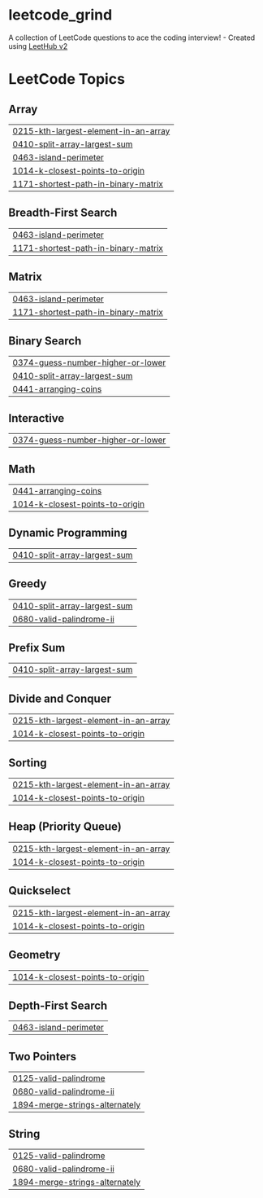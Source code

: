 # leetcode_grind
A collection of LeetCode questions to ace the coding interview! - Created using [LeetHub v2](https://github.com/arunbhardwaj/LeetHub-2.0)

<!---LeetCode Topics Start-->
# LeetCode Topics
## Array
|  |
| ------- |
| [0215-kth-largest-element-in-an-array](https://github.com/abirrsahaa/leetcode_grind/tree/master/0215-kth-largest-element-in-an-array) |
| [0410-split-array-largest-sum](https://github.com/abirrsahaa/leetcode_grind/tree/master/0410-split-array-largest-sum) |
| [0463-island-perimeter](https://github.com/abirrsahaa/leetcode_grind/tree/master/0463-island-perimeter) |
| [1014-k-closest-points-to-origin](https://github.com/abirrsahaa/leetcode_grind/tree/master/1014-k-closest-points-to-origin) |
| [1171-shortest-path-in-binary-matrix](https://github.com/abirrsahaa/leetcode_grind/tree/master/1171-shortest-path-in-binary-matrix) |
## Breadth-First Search
|  |
| ------- |
| [0463-island-perimeter](https://github.com/abirrsahaa/leetcode_grind/tree/master/0463-island-perimeter) |
| [1171-shortest-path-in-binary-matrix](https://github.com/abirrsahaa/leetcode_grind/tree/master/1171-shortest-path-in-binary-matrix) |
## Matrix
|  |
| ------- |
| [0463-island-perimeter](https://github.com/abirrsahaa/leetcode_grind/tree/master/0463-island-perimeter) |
| [1171-shortest-path-in-binary-matrix](https://github.com/abirrsahaa/leetcode_grind/tree/master/1171-shortest-path-in-binary-matrix) |
## Binary Search
|  |
| ------- |
| [0374-guess-number-higher-or-lower](https://github.com/abirrsahaa/leetcode_grind/tree/master/0374-guess-number-higher-or-lower) |
| [0410-split-array-largest-sum](https://github.com/abirrsahaa/leetcode_grind/tree/master/0410-split-array-largest-sum) |
| [0441-arranging-coins](https://github.com/abirrsahaa/leetcode_grind/tree/master/0441-arranging-coins) |
## Interactive
|  |
| ------- |
| [0374-guess-number-higher-or-lower](https://github.com/abirrsahaa/leetcode_grind/tree/master/0374-guess-number-higher-or-lower) |
## Math
|  |
| ------- |
| [0441-arranging-coins](https://github.com/abirrsahaa/leetcode_grind/tree/master/0441-arranging-coins) |
| [1014-k-closest-points-to-origin](https://github.com/abirrsahaa/leetcode_grind/tree/master/1014-k-closest-points-to-origin) |
## Dynamic Programming
|  |
| ------- |
| [0410-split-array-largest-sum](https://github.com/abirrsahaa/leetcode_grind/tree/master/0410-split-array-largest-sum) |
## Greedy
|  |
| ------- |
| [0410-split-array-largest-sum](https://github.com/abirrsahaa/leetcode_grind/tree/master/0410-split-array-largest-sum) |
| [0680-valid-palindrome-ii](https://github.com/abirrsahaa/leetcode_grind/tree/master/0680-valid-palindrome-ii) |
## Prefix Sum
|  |
| ------- |
| [0410-split-array-largest-sum](https://github.com/abirrsahaa/leetcode_grind/tree/master/0410-split-array-largest-sum) |
## Divide and Conquer
|  |
| ------- |
| [0215-kth-largest-element-in-an-array](https://github.com/abirrsahaa/leetcode_grind/tree/master/0215-kth-largest-element-in-an-array) |
| [1014-k-closest-points-to-origin](https://github.com/abirrsahaa/leetcode_grind/tree/master/1014-k-closest-points-to-origin) |
## Sorting
|  |
| ------- |
| [0215-kth-largest-element-in-an-array](https://github.com/abirrsahaa/leetcode_grind/tree/master/0215-kth-largest-element-in-an-array) |
| [1014-k-closest-points-to-origin](https://github.com/abirrsahaa/leetcode_grind/tree/master/1014-k-closest-points-to-origin) |
## Heap (Priority Queue)
|  |
| ------- |
| [0215-kth-largest-element-in-an-array](https://github.com/abirrsahaa/leetcode_grind/tree/master/0215-kth-largest-element-in-an-array) |
| [1014-k-closest-points-to-origin](https://github.com/abirrsahaa/leetcode_grind/tree/master/1014-k-closest-points-to-origin) |
## Quickselect
|  |
| ------- |
| [0215-kth-largest-element-in-an-array](https://github.com/abirrsahaa/leetcode_grind/tree/master/0215-kth-largest-element-in-an-array) |
| [1014-k-closest-points-to-origin](https://github.com/abirrsahaa/leetcode_grind/tree/master/1014-k-closest-points-to-origin) |
## Geometry
|  |
| ------- |
| [1014-k-closest-points-to-origin](https://github.com/abirrsahaa/leetcode_grind/tree/master/1014-k-closest-points-to-origin) |
## Depth-First Search
|  |
| ------- |
| [0463-island-perimeter](https://github.com/abirrsahaa/leetcode_grind/tree/master/0463-island-perimeter) |
## Two Pointers
|  |
| ------- |
| [0125-valid-palindrome](https://github.com/abirrsahaa/leetcode_grind/tree/master/0125-valid-palindrome) |
| [0680-valid-palindrome-ii](https://github.com/abirrsahaa/leetcode_grind/tree/master/0680-valid-palindrome-ii) |
| [1894-merge-strings-alternately](https://github.com/abirrsahaa/leetcode_grind/tree/master/1894-merge-strings-alternately) |
## String
|  |
| ------- |
| [0125-valid-palindrome](https://github.com/abirrsahaa/leetcode_grind/tree/master/0125-valid-palindrome) |
| [0680-valid-palindrome-ii](https://github.com/abirrsahaa/leetcode_grind/tree/master/0680-valid-palindrome-ii) |
| [1894-merge-strings-alternately](https://github.com/abirrsahaa/leetcode_grind/tree/master/1894-merge-strings-alternately) |
<!---LeetCode Topics End-->